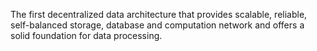 The first decentralized data architecture that provides scalable, reliable, self-balanced storage, database and computation network and offers a solid foundation for data processing. 

